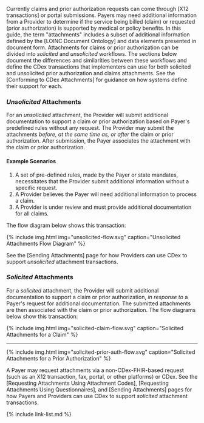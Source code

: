 
Currently claims <span class="bg-success" markdown="1">and prior authorization</span><!-- new-content --> requests can come through [X12 transactions] or portal submissions. Payers may need additional information from a Provider to determine if the service being billed (claim) or requested (prior authorization) is supported by medical or policy benefits. In this guide, the term "attachments" includes a subset of additional information defined by the [LOINC Document Ontology] and data elements presented in document form. Attachments for claims or prior authorization can be divided into *solicited* and *unsolicited* workflows. The sections below document the differences and similarities between these workflows and define the CDex transactions <span class="bg-success" markdown="1">that implementers can use for both solicited and unsolicited prior authorization and claims attachments. See the [Conforming to CDex Attachments] for guidance on how systems define their support for each.</span><!-- new-content -->

### *Unsolicited* Attachments

For an *unsolicited* attachment, the Provider will submit additional documentation to support a claim or prior authorization based on Payer's predefined rules without any request. The Provider may submit the attachments *before, at the same time as, or after* the claim or prior authorization. After submission, the Payer associates the attachment with the claim or prior authorization.  

#### Example Scenarios

1.  A set of pre-defined rules, made by the <span class="bg-success" markdown="1">Payer or state mandates</span><!-- new-content -->, necessitates that the Provider submit additional information without a specific request.
2.  A Provider believes the Payer will need additional information to process a claim.
3.  A Provider is under review and must provide additional documentation for all claims.

The flow diagram below shows this transaction:

{% include img.html img="unsolicited-flow.svg" caption="Unsolicited Attachments Flow Diagram" %}

See the [Sending Attachments] page for how Providers can use CDex to support  *unsolicited* attachment transactions.

### *Solicited* Attachments

For a *solicited* attachment, the Provider will submit additional documentation to support a claim or prior authorization, *in response to* a Payer's request for additional documentation. The submitted attachments are then associated with the claim or prior authorization. The flow diagrams below show this transaction:

{% include img.html img="solicited-claim-flow.svg" caption="Solicited Attachments for a Claim" %}

---

{% include img.html img="solicited-prior-auth-flow.svg" caption="Solicited Attachments for a Prior Authorization" %}

A Payer may request attachments via a non-CDex-FHIR-based request (such as an X12 transaction, fax, portal, or other platforms) or CDex. See the [Requesting Attachments Using Attachment Codes], [Requesting Attachments Using Questionnaires], and [Sending Attachments] pages for how Payers and Providers can use CDex to support  *solicited* attachment transactions.

{% include link-list.md %}